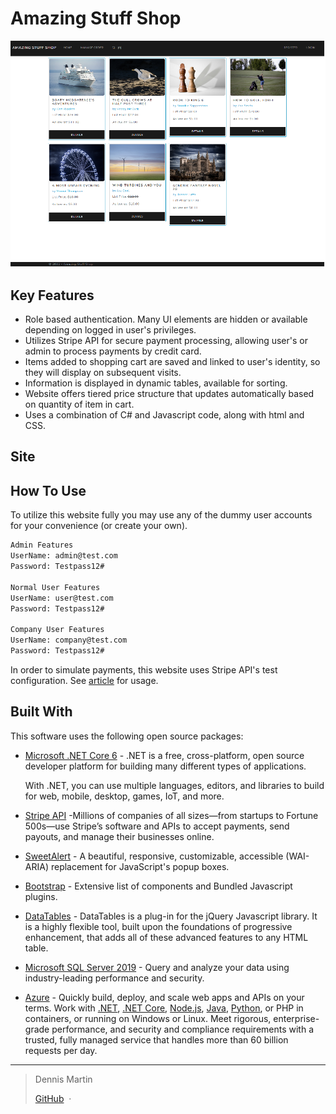 #                                          Amazing Stuff Shop




![screenshot](https://github.com/denniseugenemartin/AmazingStuffShop/blob/main/screenshot1.png)

## Key Features

* Role based authentication. Many UI elements are hidden or available depending on logged in user's privileges. 
* Utilizes Stripe API for secure payment processing, allowing user's or admin to process payments by credit card.
* Items added to shopping cart are saved and linked to user's identity, so they will display on subsequent visits.
* Information is displayed in dynamic tables, available for sorting.
* Website offers tiered price structure that updates automatically based on quantity of item in cart.
* Uses a combination of C# and Javascript code, along with html and CSS.

## Site

[](amazingstuffshop.azurewebsites.net/)

## How To Use

To utilize this website fully you may use any of the dummy user accounts for your convenience (or create your own).

```bash
Admin Features
UserName: admin@test.com
Password: Testpass12#

Normal User Features
UserName: user@test.com
Password: Testpass12#

Company User Features
UserName: company@test.com
Password: Testpass12#
```

In order to simulate payments, this website uses Stripe API's test configuration. See [article](https://stripe.com/docs/testing) for usage.

## Built With

This software uses the following open source packages:

- [Microsoft .NET Core 6](https://learn.microsoft.com/en-us/aspnet/core/?view=aspnetcore-6.0) - .NET is a free, cross-platform, open source developer platform for building many different types of applications.

  With .NET, you can use multiple languages, editors, and libraries to build for web, mobile, desktop, games, IoT, and more.

- [Stripe API](https://stripe.com/docs) -Millions of companies of all sizes—from startups to Fortune 500s—use  Stripe’s software and APIs to accept payments, send payouts, and manage  their businesses online.    

- [SweetAlert](https://sweetalert2.github.io/#examples) - A beautiful, responsive, customizable, accessible (WAI-ARIA) replacement for JavaScript's popup boxes.

- [Bootstrap](http://getbootstrap.com/) - Extensive list of components and  Bundled Javascript plugins.

- [DataTables](https://datatables.net/manual/index) - DataTables is a plug-in for the jQuery Javascript library. It is a  highly flexible tool, built upon the foundations of progressive  enhancement, that adds all of these advanced features to any HTML table.

- [Microsoft SQL Server 2019](https://www.microsoft.com/en-us/sql-server/sql-server-2019) - Query and analyze your data using industry-leading performance and security.

- [Azure](https://azure.microsoft.com/en-us/products/app-service/#overview) - Quickly build, deploy, and scale web apps and APIs on your terms. Work with [.NET](https://docs.microsoft.com/en-us/azure/app-service/quickstart-dotnetcore?tabs=net60&pivots=development-environment-vs), [.NET Core](https://docs.microsoft.com/en-us/azure/app-service/quickstart-dotnetcore?tabs=net60&pivots=development-environment-vscode), [Node.js](https://docs.microsoft.com/en-us/azure/app-service/quickstart-nodejs?tabs=windows&pivots=development-environment-vscode), [Java](https://docs.microsoft.com/en-us/azure/app-service/quickstart-java?tabs=javase&pivots=platform-linux), [Python](https://docs.microsoft.com/en-us/azure/app-service/quickstart-python?tabs=bash&pivots=python-framework-flask), or PHP in containers, or running on Windows or Linux. Meet rigorous,  enterprise-grade performance, and security and compliance requirements  with a trusted, fully managed service that handles more than 60 billion  requests per day.

---

> Dennis Martin
>
> [GitHub](https://github.com/denniseugenemartin/) &nbsp;&middot;&nbsp; 
